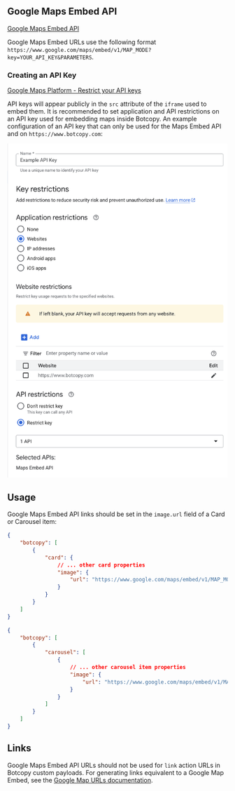 ## Google Maps Embed API

[Google Maps Embed API](https://developers.google.com/maps/documentation/embed/embedding-map)

Google Maps Embed URLs use the following format `https://www.google.com/maps/embed/v1/MAP_MODE?key=YOUR_API_KEY&PARAMETERS`.

### Creating an API Key

[Google Maps Platform - Restrict your API keys](https://developers.google.com/maps/api-security-best-practices#restricting-api-keys)

API keys will appear publicly in the `src` attribute of the `iframe` used to embed them. It is recommended to set application and API restrictions on an API key used for embedding maps inside Botcopy. An example configuration of an API key that can only be used for the Maps Embed API and on `https://www.botcopy.com`:

![Example API Key Restrictions](../_assets/maps-embed-api-key-config.png)

## Usage

Google Maps Embed API links should be set in the `image.url` field of a Card or Carousel item:

```json
{
    "botcopy": [
        {
            "card": {
                // ... other card properties
                "image": {
                    "url": "https://www.google.com/maps/embed/v1/MAP_MODE?key=YOUR_API_KEY&PARAMETERS"
                }
            }
        }
    ]
}
```

```json
{
    "botcopy": [
        {
            "carousel": [
                {
                    // ... other carousel item properties
                    "image": {
                        "url": "https://www.google.com/maps/embed/v1/MAP_MODE?key=YOUR_API_KEY&PARAMETERS"
                    }
                }
            ]
        }
    ]
}
```

## Links

Google Maps Embed API URLs should not be used for `link` action URLs in Botcopy custom payloads. For generating links equivalent to a Google Map Embed, see the [Google Map URLs documentation](https://developers.google.com/maps/documentation/urls/get-started). 
